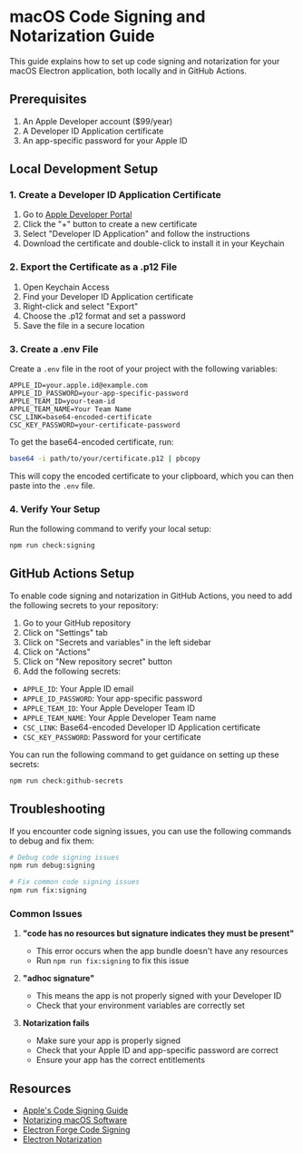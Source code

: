 # macOS Code Signing and Notarization Guide

This guide explains how to set up code signing and notarization for your macOS Electron application, both locally and in GitHub Actions.

## Prerequisites

1. An Apple Developer account ($99/year)
2. A Developer ID Application certificate
3. An app-specific password for your Apple ID

## Local Development Setup

### 1. Create a Developer ID Application Certificate

1. Go to [Apple Developer Portal](https://developer.apple.com/account/resources/certificates/list)
2. Click the "+" button to create a new certificate
3. Select "Developer ID Application" and follow the instructions
4. Download the certificate and double-click to install it in your Keychain

### 2. Export the Certificate as a .p12 File

1. Open Keychain Access
2. Find your Developer ID Application certificate
3. Right-click and select "Export"
4. Choose the .p12 format and set a password
5. Save the file in a secure location

### 3. Create a .env File

Create a `.env` file in the root of your project with the following variables:

```
APPLE_ID=your.apple.id@example.com
APPLE_ID_PASSWORD=your-app-specific-password
APPLE_TEAM_ID=your-team-id
APPLE_TEAM_NAME=Your Team Name
CSC_LINK=base64-encoded-certificate
CSC_KEY_PASSWORD=your-certificate-password
```

To get the base64-encoded certificate, run:

```bash
base64 -i path/to/your/certificate.p12 | pbcopy
```

This will copy the encoded certificate to your clipboard, which you can then paste into the `.env` file.

### 4. Verify Your Setup

Run the following command to verify your local setup:

```bash
npm run check:signing
```

## GitHub Actions Setup

To enable code signing and notarization in GitHub Actions, you need to add the following secrets to your repository:

1. Go to your GitHub repository
2. Click on "Settings" tab
3. Click on "Secrets and variables" in the left sidebar
4. Click on "Actions"
5. Click on "New repository secret" button
6. Add the following secrets:

- `APPLE_ID`: Your Apple ID email
- `APPLE_ID_PASSWORD`: Your app-specific password
- `APPLE_TEAM_ID`: Your Apple Developer Team ID
- `APPLE_TEAM_NAME`: Your Apple Developer Team name
- `CSC_LINK`: Base64-encoded Developer ID Application certificate
- `CSC_KEY_PASSWORD`: Password for your certificate

You can run the following command to get guidance on setting up these secrets:

```bash
npm run check:github-secrets
```

## Troubleshooting

If you encounter code signing issues, you can use the following commands to debug and fix them:

```bash
# Debug code signing issues
npm run debug:signing

# Fix common code signing issues
npm run fix:signing
```

### Common Issues

1. **"code has no resources but signature indicates they must be present"**

   - This error occurs when the app bundle doesn't have any resources
   - Run `npm run fix:signing` to fix this issue

2. **"adhoc signature"**

   - This means the app is not properly signed with your Developer ID
   - Check that your environment variables are correctly set

3. **Notarization fails**
   - Make sure your app is properly signed
   - Check that your Apple ID and app-specific password are correct
   - Ensure your app has the correct entitlements

## Resources

- [Apple's Code Signing Guide](https://developer.apple.com/support/code-signing/)
- [Notarizing macOS Software](https://developer.apple.com/documentation/security/notarizing_macos_software_before_distribution)
- [Electron Forge Code Signing](https://www.electronforge.io/guides/code-signing)
- [Electron Notarization](https://www.electronjs.org/docs/latest/tutorial/notarization)
